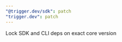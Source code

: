 ```yaml
---
"@trigger.dev/sdk": patch
"trigger.dev": patch
---
```


Lock SDK and CLI deps on exact core version
